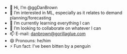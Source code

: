 - 👋 Hi, I’m @ggDanBrown
- 👀 I’m interested in ML, especially as it relates to demand planning/forecasting
- 🌱 I’m currently learning everything I can
- 💞️ I’m looking to collaborate on whatever I can
- 📫 E-mail: danbrown@gorillaglue.com
- 😄 Pronouns: he/him
- ⚡ Fun fact: I've been bitten by a penguin

<!---
ggDanBrown/ggDanBrown is a ✨ special ✨ repository because its `README.md` (this file) appears on your GitHub profile.
You can click the Preview link to take a look at your changes.
--->
